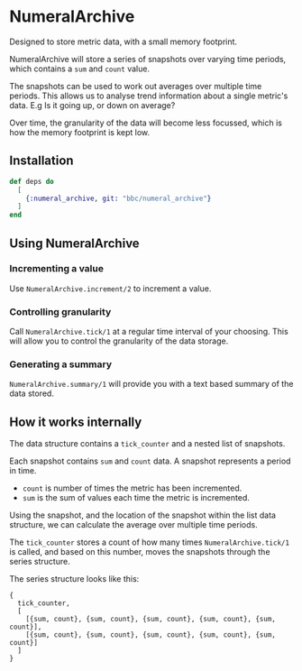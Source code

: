 # NumeralArchive

Designed to store metric data, with a small memory footprint.

NumeralArchive will store a series of snapshots over varying time periods, which contains a `sum` and `count` value.

The snapshots can be used to work out averages over multiple time periods. This allows us to analyse trend information about a single metric's data. E.g Is it going up, or down on average?

Over time, the granularity of the data will become less focussed, which is how the memory footprint is kept low.

## Installation

```elixir
def deps do
  [
    {:numeral_archive, git: "bbc/numeral_archive"}
  ]
end
```

## Using NumeralArchive
### Incrementing a value
Use `NumeralArchive.increment/2` to increment a value.

### Controlling granularity
Call `NumeralArchive.tick/1` at a regular time interval of your choosing. This will allow you to control the granularity of the data storage.

### Generating a summary
`NumeralArchive.summary/1` will provide you with a text based summary of the data stored.

## How it works internally
The data structure contains a `tick_counter` and a nested list of snapshots.

Each snapshot contains `sum` and `count` data. A snapshot represents a period in time.
- `count` is number of times the metric has been incremented.
- `sum` is the sum of values each time the metric is incremented.

Using the snapshot, and the location of the snapshot within the list data structure, we can calculate the average over multiple time periods.

The `tick_counter` stores a count of how many times `NumeralArchive.tick/1` is called, and based on this number, moves the snapshots through the series structure.

The series structure looks like this:
```
{
  tick_counter,
  [
    [{sum, count}, {sum, count}, {sum, count}, {sum, count}, {sum, count}],
    [{sum, count}, {sum, count}, {sum, count}, {sum, count}, {sum, count}]
  ]
}
```
